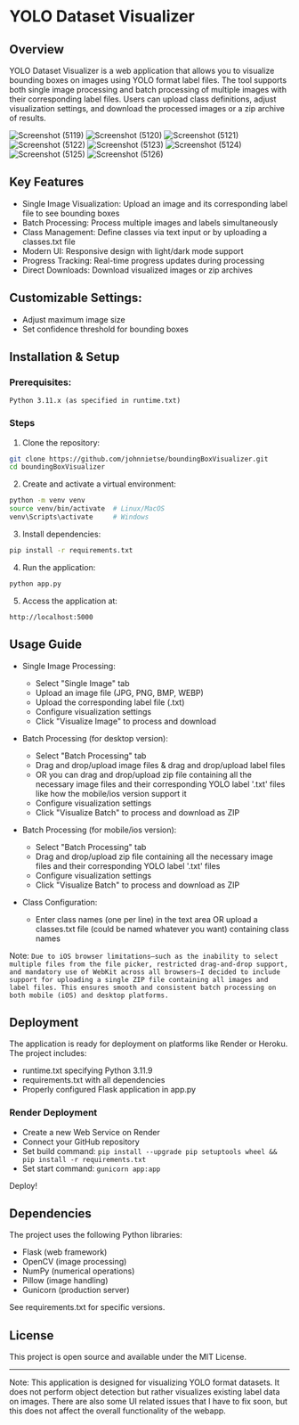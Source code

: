 # YOLO Dataset Visualizer
## Overview
YOLO Dataset Visualizer is a web application that allows you to visualize bounding boxes on images using YOLO format label files. The tool supports both single image processing and batch processing of multiple images with their corresponding label files. Users can upload class definitions, adjust visualization settings, and download the processed images or a zip archive of results.


![Screenshot (5119)](https://github.com/user-attachments/assets/6198fabd-ccfc-418a-819d-38838c7edb94)
![Screenshot (5120)](https://github.com/user-attachments/assets/c3599de5-3807-4609-a281-f028ea294af0)
![Screenshot (5121)](https://github.com/user-attachments/assets/79b1dee4-8735-43b7-bfd6-95f41e2fa310)
![Screenshot (5122)](https://github.com/user-attachments/assets/0f129de2-a781-4cf3-9264-26f077fc44f2)
![Screenshot (5123)](https://github.com/user-attachments/assets/9d78f100-7a84-4c21-b729-c889bb87f4c0)
![Screenshot (5124)](https://github.com/user-attachments/assets/28ed2768-23ad-48db-a1cc-1b934d1258c9)
![Screenshot (5125)](https://github.com/user-attachments/assets/e3c31693-74e5-4d57-84de-78061193ebf8)
![Screenshot (5126)](https://github.com/user-attachments/assets/a3133d4d-0bad-4360-b713-e81bbfd01008)



## Key Features
- Single Image Visualization: Upload an image and its corresponding label file to see bounding boxes
- Batch Processing: Process multiple images and labels simultaneously
- Class Management: Define classes via text input or by uploading a classes.txt file
- Modern UI: Responsive design with light/dark mode support
- Progress Tracking: Real-time progress updates during processing
- Direct Downloads: Download visualized images or zip archives


## Customizable Settings:
- Adjust maximum image size
- Set confidence threshold for bounding boxes




## Installation & Setup
### Prerequisites:
```text
Python 3.11.x (as specified in runtime.txt)
```

### Steps
1. Clone the repository:
```bash
git clone https://github.com/johnnietse/boundingBoxVisualizer.git
cd boundingBoxVisualizer
```

2. Create and activate a virtual environment:
```bash
python -m venv venv
source venv/bin/activate  # Linux/MacOS
venv\Scripts\activate     # Windows
```

3. Install dependencies:
``` bash
pip install -r requirements.txt
```

4. Run the application:
```bash
python app.py
```

5. Access the application at:
```text
http://localhost:5000
```

## Usage Guide
- Single Image Processing:
  - Select "Single Image" tab
  - Upload an image file (JPG, PNG, BMP, WEBP)
  - Upload the corresponding label file (.txt)
  - Configure visualization settings
  - Click "Visualize Image" to process and download

- Batch Processing (for desktop version):
  - Select "Batch Processing" tab
  - Drag and drop/upload image files & drag and drop/upload label files
  - OR you can drag and drop/upload zip file containing all the necessary image files and their corresponding YOLO label '.txt' files like how the mobile/ios version support it
  - Configure visualization settings
  - Click "Visualize Batch" to process and download as ZIP
 
- Batch Processing (for mobile/ios version):
  - Select "Batch Processing" tab
  - Drag and drop/upload zip file containing all the necessary image files and their corresponding YOLO label '.txt' files
  - Configure visualization settings
  - Click "Visualize Batch" to process and download as ZIP

- Class Configuration:
  - Enter class names (one per line) in the text area OR upload a classes.txt file (could be named whatever you want) containing class names

Note: `Due to iOS browser limitations—such as the inability to select multiple files from the file picker, restricted drag-and-drop support, and mandatory use of WebKit across all browsers—I decided to include support for uploading a single ZIP file containing all images and label files. This ensures smooth and consistent batch processing on both mobile (iOS) and desktop platforms.`

## Deployment
The application is ready for deployment on platforms like Render or Heroku. The project includes:
- runtime.txt specifying Python 3.11.9
- requirements.txt with all dependencies
- Properly configured Flask application in app.py

### Render Deployment
- Create a new Web Service on Render
- Connect your GitHub repository
- Set build command: `pip install --upgrade pip setuptools wheel && pip install -r requirements.txt`
- Set start command: `gunicorn app:app`

Deploy!

## Dependencies
The project uses the following Python libraries:
- Flask (web framework)
- OpenCV (image processing)
- NumPy (numerical operations)
- Pillow (image handling)
- Gunicorn (production server)

See requirements.txt for specific versions.

## License
This project is open source and available under the MIT License.

---

Note: This application is designed for visualizing YOLO format datasets. It does not perform object detection but rather visualizes existing label data on images.
There are also some UI related issues that I have to fix soon, but this does not affect the overall functionality of the webapp.
